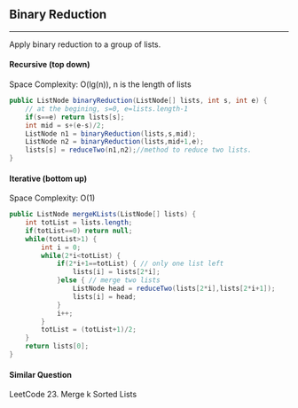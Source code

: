 ## Binary Reduction
***
Apply binary reduction to a group of lists.

#### Recursive (top down)
Space Complexity: O(lg(n)), n is the length of lists
```java
public ListNode binaryReduction(ListNode[] lists, int s, int e) {
	// at the begining, s=0, e=lists.length-1
	if(s==e) return lists[s];
	int mid = s+(e-s)/2;
	ListNode n1 = binaryReduction(lists,s,mid);
	ListNode n2 = binaryReduction(lists,mid+1,e);
	lists[s] = reduceTwo(n1,n2);//method to reduce two lists.
}
```

#### Iterative (bottom up)
Space Complexity: O(1)
```java
public ListNode mergeKLists(ListNode[] lists) {
    int totList = lists.length;
    if(totList==0) return null;
    while(totList>1) {
        int i = 0;
        while(2*i<totList) {
            if(2*i+1==totList) { // only one list left
                lists[i] = lists[2*i];
            }else { // merge two lists
                ListNode head = reduceTwo(lists[2*i],lists[2*i+1]);
                lists[i] = head;
            }
            i++;
        }
        totList = (totList+1)/2;
    }
    return lists[0];
}
```


#### Similar Question
LeetCode 23. Merge k Sorted Lists